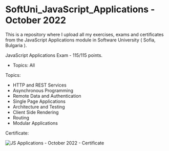 # SoftUni_JavaScript_Applications - October 2022
This is a repository where I upload all my exercises, exams and certificates from the JavaScript Applications module in Software University ( Sofia, Bulgaria ).

JavaScript Applications Exam - 115/115 points.

- Topics: All

Topics:

- HTTP and REST Services
- Asynchronous Programming
- Remote Data and Authentication
- Single Page Applications
- Architecture and Testing
- Client Side Rendering
- Routing
- Modular Applications

Certificate:

![JS Applications - October 2022 - Certificate](https://user-images.githubusercontent.com/72508846/209218432-1fa281d2-6d07-4eda-a828-8c6405f7395b.jpeg)
